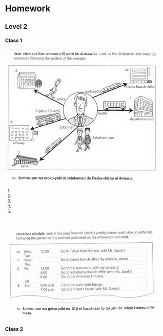 # Homework

## Level 2

### Class 1

![7de809c3f8640b70161c8c0088a5ecc6.png](../_resources/7de809c3f8640b70161c8c0088a5ecc6-2.png)

1.  
2.  
3.  
4.  
5.  
<br/>

![345cfae4c6baa6755a13e7809eca69a4.png](../_resources/345cfae4c6baa6755a13e7809eca69a4-2.png)

### Class 2